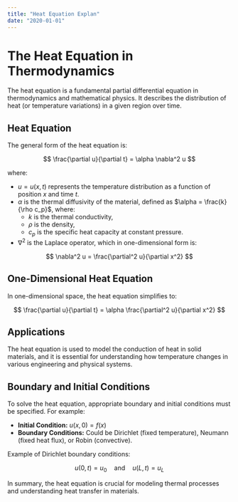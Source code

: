 ```yaml
---
title: "Heat Equation Explan"
date: "2020-01-01"
---
```


# The Heat Equation in Thermodynamics

The heat equation is a fundamental partial differential equation in thermodynamics and mathematical physics. It describes the distribution of heat (or temperature variations) in a given region over time.

## Heat Equation

The general form of the heat equation is:

$$
\frac{\partial u}{\partial t} = \alpha \nabla^2 u
$$

where:

- $u = u(x,t)$ represents the temperature distribution as a function of position $x$ and time $t$.
- $\alpha$ is the thermal diffusivity of the material, defined as $\alpha = \frac{k}{\rho c_p}$, where:
  - $k$ is the thermal conductivity,
  - $\rho$ is the density,
  - $c_p$ is the specific heat capacity at constant pressure.
- $\nabla^2$ is the Laplace operator, which in one-dimensional form is:

$$
\nabla^2 u = \frac{\partial^2 u}{\partial x^2}
$$

## One-Dimensional Heat Equation

In one-dimensional space, the heat equation simplifies to:

$$
\frac{\partial u}{\partial t} = \alpha \frac{\partial^2 u}{\partial x^2}
$$

## Applications

The heat equation is used to model the conduction of heat in solid materials, and it is essential for understanding how temperature changes in various engineering and physical systems.

## Boundary and Initial Conditions

To solve the heat equation, appropriate boundary and initial conditions must be specified. For example:

- **Initial Condition:** $u(x,0) = f(x)$
- **Boundary Conditions:** Could be Dirichlet (fixed temperature), Neumann (fixed heat flux), or Robin (convective).

Example of Dirichlet boundary conditions:

$$
u(0,t) = u_0 \quad \text{and} \quad u(L,t) = u_L
$$

In summary, the heat equation is crucial for modeling thermal processes and understanding heat transfer in materials.
